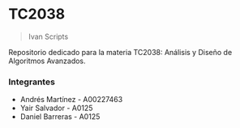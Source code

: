 # TC2038
> Ivan Scripts 

Repositorio dedicado para la materia TC2038: Análisis y Diseño de Algoritmos Avanzados.

### Integrantes
- Andrés Martínez - A00227463
- Yair Salvador - A0125
- Daniel Barreras - A0125

